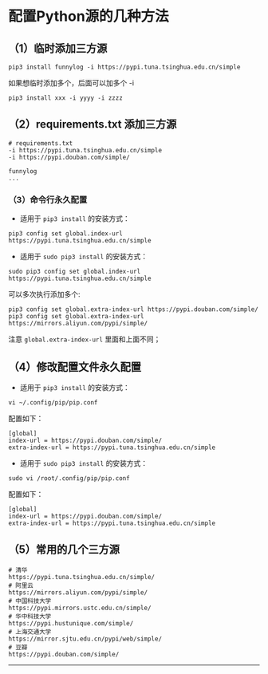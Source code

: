 # 配置Python源的几种方法

## （1）临时添加三方源

```shell
pip3 install funnylog -i https://pypi.tuna.tsinghua.edu.cn/simple
```

如果想临时添加多个，后面可以加多个 -i

```shell
pip3 install xxx -i yyyy -i zzzz
```

## （2）requirements.txt 添加三方源

```shell
# requirements.txt
-i https://pypi.tuna.tsinghua.edu.cn/simple
-i https://pypi.douban.com/simple/

funnylog
...
```

### （3）命令行永久配置

- 适用于 `pip3 install` 的安装方式：

```shell
pip3 config set global.index-url https://pypi.tuna.tsinghua.edu.cn/simple
```

- 适用于 `sudo pip3 install` 的安装方式：

```shell
sudo pip3 config set global.index-url https://pypi.tuna.tsinghua.edu.cn/simple
```

可以多次执行添加多个:

```shell
pip3 config set global.extra-index-url https://pypi.douban.com/simple/
pip3 config set global.extra-index-url https://mirrors.aliyun.com/pypi/simple/
```

注意 `global.extra-index-url` 里面和上面不同；

## （4）修改配置文件永久配置

- 适用于 `pip3 install` 的安装方式：

```shell
vi ~/.config/pip/pip.conf
```

配置如下：

```config
[global]
index-url = https://pypi.douban.com/simple/
extra-index-url = https://pypi.tuna.tsinghua.edu.cn/simple
```

- 适用于 `sudo pip3 install` 的安装方式：

```shell
sudo vi /root/.config/pip/pip.conf
```

配置如下：

```shell
[global]
index-url = https://pypi.douban.com/simple/
extra-index-url = https://pypi.tuna.tsinghua.edu.cn/simple
```

## （5）常用的几个三方源

```shell
# 清华
https://pypi.tuna.tsinghua.edu.cn/simple/
# 阿里云
https://mirrors.aliyun.com/pypi/simple/
# 中国科技大学
https://pypi.mirrors.ustc.edu.cn/simple/
# 华中科技大学
https://pypi.hustunique.com/simple/
# 上海交通大学
https://mirror.sjtu.edu.cn/pypi/web/simple/
# 豆瓣
https://pypi.douban.com/simple/
```

-------------------------------------
